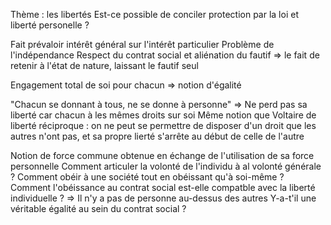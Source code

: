 Thème : les libertés
Est-ce possible de conciler protection par la loi et liberté personelle ?

Fait prévaloir intérêt général sur l'intérêt particulier
Problème de l'indépendance
Respect du contrat social et aliénation du fautif => le fait de retenir à l'état de nature,  laissant le fautif seul

Engagement total de soi pour chacun => notion d'égalité

"Chacun se donnant à tous, ne se donne à personne" => Ne perd pas sa liberté car chacun à les mêmes droits sur soi
Même notion que Voltaire de liberté réciproque : on ne peut se permettre de disposer d'un droit que les autres n'ont pas, et sa propre lierté s'arrête au début de celle de l'autre

Notion de force commune obtenue en échange de l'utilisation de sa force personnelle
Comment articuler la volonté de l'individu à al volonté générale ?
Comment obéir à une société tout en obéissant qu'à soi-même ?
Comment l'obéissance au contrat social est-elle compatble avec la liberté individuelle ? => Il n'y a pas de personne au-dessus des autres
Y-a-t'il une véritable égalité au sein du contrat social ?